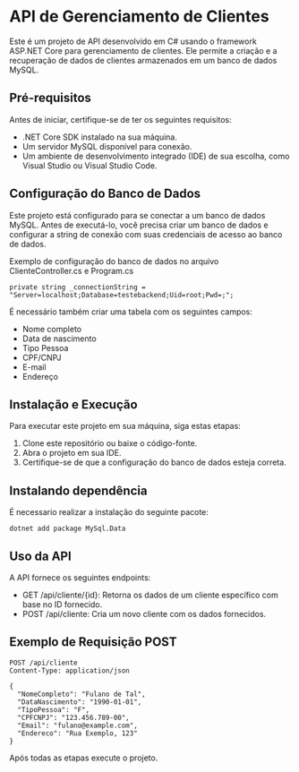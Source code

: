 # API de Gerenciamento de Clientes
Este é um projeto de API desenvolvido em C# usando o framework ASP.NET Core para gerenciamento de clientes. Ele permite a criação e a recuperação de dados de clientes armazenados em um banco de dados MySQL.

## Pré-requisitos
Antes de iniciar, certifique-se de ter os seguintes requisitos:

- .NET Core SDK instalado na sua máquina.
- Um servidor MySQL disponível para conexão.
- Um ambiente de desenvolvimento integrado (IDE) de sua escolha, como Visual Studio ou Visual Studio Code.

## Configuração do Banco de Dados
Este projeto está configurado para se conectar a um banco de dados MySQL. Antes de executá-lo, você precisa criar um banco de dados e configurar a string de conexão com suas credenciais de acesso ao banco de dados.

Exemplo de configuração do banco de dados no arquivo ClienteController.cs e Program.cs
```
private string _connectionString = "Server=localhost;Database=testebackend;Uid=root;Pwd=;";
```

É necessário também criar uma tabela com os seguintes campos:

- Nome completo
- Data de nascimento
- Tipo Pessoa
- CPF/CNPJ 
- E-mail
- Endereço

## Instalação e Execução
Para executar este projeto em sua máquina, siga estas etapas:

1. Clone este repositório ou baixe o código-fonte.
2. Abra o projeto em sua IDE.
3. Certifique-se de que a configuração do banco de dados esteja correta.


## Instalando dependência
É necessario realizar a instalação do seguinte pacote:
```
dotnet add package MySql.Data
```

## Uso da API
A API fornece os seguintes endpoints:

- GET /api/cliente/{id}: Retorna os dados de um cliente específico com base no ID fornecido.
- POST /api/cliente: Cria um novo cliente com os dados fornecidos.

## Exemplo de Requisição POST
```
POST /api/cliente
Content-Type: application/json

{
  "NomeCompleto": "Fulano de Tal",
  "DataNascimento": "1990-01-01",
  "TipoPessoa": "F",
  "CPFCNPJ": "123.456.789-00",
  "Email": "fulano@example.com",
  "Endereco": "Rua Exemplo, 123"
}
```

Após todas as etapas execute o projeto.

